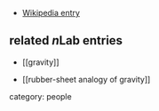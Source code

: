 

* [Wikipedia entry](http://en.wikipedia.org/wiki/Ashok_Das)

## related $n$Lab entries

* [[gravity]]

* [[rubber-sheet analogy of gravity]]

category: people